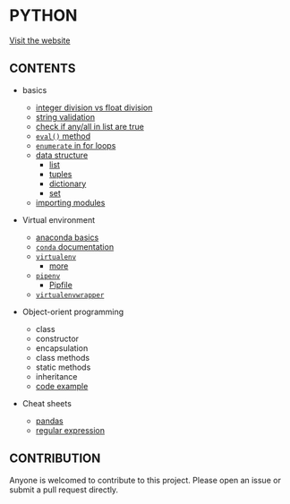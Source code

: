 # PYTHON

[Visit the website](https://flaviaouyang.github.io/python/)

## CONTENTS

- basics

  - [integer division vs float division](https://github.com/flaviaouyang/python/blob/master/basics/div.py)
  - [string validation](https://github.com/flaviaouyang/python/blob/master/basics/string_validation.py)
  - [check if any/all in list are true](https://github.com/flaviaouyang/python/blob/master/basics/check_truth.py)
  - [`eval()` method](./basics/eval-method/eval.md)
  - [`enumerate` in for loops](https://github.com/flaviaouyang/python/blob/master/basics/enumerate_function.py)
  - [data structure](./basics/data-structure/comparison.md)
    - [list](https://github.com/flaviaouyang/python/blob/master/basics/data-structure/list.py)
    - [tuples](https://github.com/flaviaouyang/python/blob/master/basics/data-structure/tuples.py)
    - [dictionary](https://github.com/flaviaouyang/python/blob/master/basics/data-structure/dictionary.py)
    - [set](https://github.com/flaviaouyang/python/blob/master/basics/data-structure/set.py)
  - [importing modules](./basics/import-module/)

- Virtual environment

  - [anaconda basics](./virtual-environment/anaconda.md)
  - [`conda` documentation](./virtual-environment/conda.md)
  - [`virtualenv`](./virtual-environment/virtualenv/virtualenv.md)
    - [more](./virtual-environment/virtualenv/virtualenv-more.md)
  - [`pipenv`](./virtual-environment//pipenv-example/shell_scripts.md)
    - [Pipfile](./virtual-environment/pipenv-example/Pipfile)
  - [`virtualenvwrapper`](./virtual-environment/virtualenvwrapper.md)

- Object-orient programming

  - class
  - constructor
  - encapsulation
  - class methods
  - static methods
  - inheritance
  - [code example](./object-oriented-programming/Dog.py)

- Cheat sheets
  - [pandas](./cheat-sheet/pandas.pdf)
  - [regular expression](./cheat-sheet/regex.md)

## CONTRIBUTION

Anyone is welcomed to contribute to this project. Please open an issue or submit a pull request directly.
